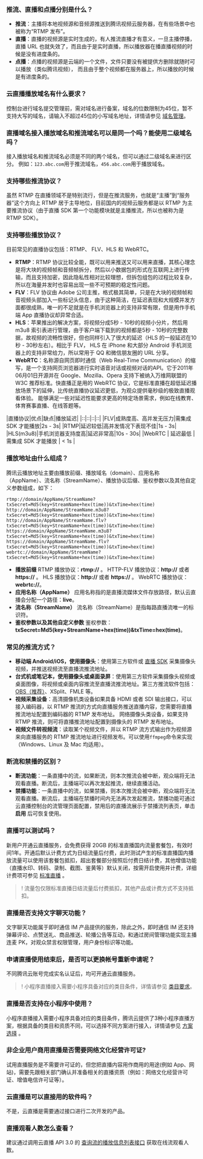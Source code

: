 [](id:Que1)
###  推流、直播和点播分别是什么？
- **推流**：主播将本地视频源和音频源推送到腾讯视频云服务器，在有些场景中也被称为“RTMP 发布”。
- **直播**：直播的视频源是实时生成的，有人推流直播才有意义，一旦主播停播，直播 URL 也就失效了，而且由于是实时直播，所以播放器在播直播视频的时候是没有进度条的。   
- **点播**：点播的视频源是云端的一个文件，文件只要没有被提供方删除就随时可以播放（类似腾讯视频）， 而且由于整个视频都在服务器上，所以播放的时候是有进度条的。

[](id:Que2)
### 云直播播放域名有什么要求？   
控制台进行域名提交管理前，需对域名进行备案，域名的位数限制为45位，暂不支持大写的域名，请输入不超过45位的小写域名地址，详情请参见 [域名管理](https://cloud.tencent.com/document/product/267/40935)。

[](id:Que3)
### 直播域名接入播放域名和推流域名可以是同一个吗？能使用二级域名吗？
接入播放域名和推流域名必须是不同的两个域名，但可以通过二级域名来进行区分。
例如：`123.abc.com`用于推流域名，`456.abc.com`用于播放域名。

[](id:Que4)
### 支持哪些推流协议？
虽然 RTMP 在直播领域不是特别流行，但是在推流服务，也就是“主播”到“服务器”这个方向上 RTMP 居于主导地位，目前国内的视频云服务都是以 RTMP 为主要推流协议（由于直播 SDK 第一个功能模块就是主播推流，所以也被称为是 RTMP SDK）。

[](id:Que5)
### 支持哪些播放协议？
目前常见的直播协议包括：RTMP、 FLV、HLS 和 WebRTC。
- **RTMP**：RTMP 协议比较全能，既可以用来推送又可以用来直播，其核心理念是将大块的视频帧和音频帧拆分，然后以小数据包的形式在互联网上进行传输，而且支持加密，因此隐私性相对比较理想，但拆包组包的过程比较复杂，所以在海量并发时也容易出现一些不可预期的稳定性问题。 
- **FLV**：FLV 协议由 Adobe 公司主推，格式极其简单，只是在大块的视频帧和音视频头部加入一些标记头信息，由于这种简洁，在延迟表现和大规模并发方面都很成熟，唯一的不足就是在手机浏览器上的支持非常有限，但是用作手机端 App 直播协议却异常合适。  
- **HLS**：苹果推出的解决方案，将视频分成5秒 - 10秒的视频小分片，然后用 m3u8 索引表进行管理，由于客户端下载到的视频都是5秒 - 10秒的完整数据，故视频的流畅性很好，但也同样引入了很大的延迟（HLS 的一般延迟在10秒 - 30秒左右）。相比于 FLV， HLS 在 iPhone 和大部分 Android 手机浏览器上的支持非常给力，所以常用于 QQ 和微信朋友圈的 URL 分享。
- **WebRTC**：名称源自网页即时通信（Web Real-Time Communication）的缩写，是一个支持网页浏览器进行实时语音对话或视频对话的API。它于2011年06月01日开源并在 Google、Mozilla、Opera 支持下被纳入万维网联盟的 W3C 推荐标准。快直播正是用的 WebRTC 协议，它是标准直播在超低延迟播放场景下的延伸，比传统直播协议延迟更低，为观众提供毫秒级的极致直播观看体验。 能够满足一些对延迟性能要求更高的特定场景需求，例如在线教育、体育赛事直播、在线答题等。

|直播协议|优点|缺点|播放延迟|
|::|::|::|::|
|FLV|成熟度高、高并发无压力|需集成 SDK 才能播放|2s - 3s|
|RTMP|延迟较低|高并发情况下表现不佳|1s - 3s|
|HLS(m3u8)|手机浏览器支持度高|延迟非常高|10s - 30s|
|WebRTC | 延迟最低 | 需集成 SDK 才能播放 | < 1s |

[](id:Que6)
### 播放地址由什么组成？
腾讯云播放地址主要由播放前缀、播放域名（domain）、应用名称（AppName）、流名称（StreamName）、播放协议后缀、鉴权参数以及其他自定义参数组成，如下：
```
rtmp://domain/AppName/StreamName?txSecret=Md5(key+StreamName+hex(time))&txTime=hex(time)
http://domain/AppName/StreamName.m3u8?txSecret=Md5(key+StreamName+hex(time))&txTime=hex(time)
http://domain/AppName/StreamName.flv?txSecret=Md5(key+StreamName+hex(time))&txTime=hex(time)
https://domain/AppName/StreamName.m3u8?txSecret=Md5(key+StreamName+hex(time))&txTime=hex(time)
https://domain/AppName/StreamName.flv?txSecret=Md5(key+StreamName+hex(time))&txTime=hex(time)
webrtc://domain/AppName/StreamName?txSecret=Md5(key+StreamName+hex(time))&txTime=hex(time)
```
-  **播放前缀**
RTMP 播放协议：**rtmp://** 。
HTTP-FLV 播放协议：**http://** 或者 **https://** 。
HLS 播放协议：**http://** 或者 **https://** 。
WebRTC 播放协议：**webrtc://**。
- **应用名称（AppName）**
应用名称指的是直播流媒体文件存放路径，默认云直播会分配一个路径：**live**。
- **流名称（StreamName）**[](id:streamname)
流名称（StreamName）是指每路直播流唯一的标识符。
- **鉴权参数以及其他自定义参数**
鉴权参数：**txSecret=Md5(key+StreamName+hex(time))&txTime=hex(time)**。


[](id:Que7)
### 常见的推流方式？
- **移动端 Android/iOS，使用摄像头**：使用第三方软件或 [直播 SDK](https://cloud.tencent.com/product/mlvb) 采集摄像头视频，并推送视频流至直播流推流地址。
- **台式机或笔记本，使用摄像头或桌面录屏**：使用第三方软件采集摄像头视频或桌面图像，将视频或桌面内容推流至直播流推流地址。第三方推流软件包括：[OBS（推荐）](https://cloud.tencent.com/document/product/267/32726)、XSplit、FMLE 等。
- **视频采集设备**：高清摄像机类设备如果具备 HDMI 或者 SDI 输出接口，可以接入编码器，以 RTMP 推流的方式向直播服务推送直播内容，您需要将直播推流地址配置到编码器的 RTMP 发布地址。
网络摄像头类设备，如果支持 RTMP 推流，则可将直播推流地址配置到摄像头的 RTMP 发布地址。
- **视频文件转视频流**：读取某个视频文件，并以 RTMP 流方式输出作为视频源来向直播服务的 RTMP 推流地址进行视频发布。可以使用`ffmpeg`命令来实现（Windows、Linux 及 Mac 均适用）。

[](id:Que8)
### 断流和禁播的区别？
-  **断流功能**：一条直播中的流，如果断流，则本次推流会被中断，观众端将无法观看直播。断流后，主播端可以再次发起推流，继续直播活动。
-  **禁播功能**：一条直播中的流，如果禁播，则本次推流会被中断，观众端将无法观看直播。断流后，主播端在禁播时间内无法再次发起推流，禁播功能可通过云直播控制台的流管理页面配置，禁用后的直播流展示于禁播流列表页，单击 **启用** 后可恢复使用。

[](id:Que9)
###  直播可以测试吗？ 
新用户开通云直播服务，会免费获得 20GB 的标准直播国内流量套餐包，有效时间1年。开通后默认计费方式为日结流量后付费，此时测试产生的标准直播国内播放流量可以使用该套餐包抵扣，超出套餐部分按照后付费日结计费，其他增值功能（直播水印、转码、录制、截图、鉴黄等）默认关闭，按需开启使用并计费，详细计费项可参见 [标准直播](https://cloud.tencent.com/document/product/267/2818) 。 
>! 流量包仅限标准直播日结流量后付费抵扣，其他产品或计费方式不支持抵扣。

[](id:Que10)
### 直播是否支持文字聊天功能？
文字聊天功能属于即时通信 IM 产品提供的服务，除此之外，即时通信 IM 还支持弹幕评论、点赞送礼、商品推送、轮播公告等互动，和通过房间管理功能实现主播连麦 PK，对观众禁言权限管理，用户身份标识等功能。

[](id:Que11)
### 申请直播使用结束后，是否可以更换帐号重新申请呢？ 
不同腾讯云账号完成实名认证后，均可开通云直播服务。 
>! 小程序直播接入需要小程序具备对应的类目条件，详情请参见 [类目要求](https://cloud.tencent.com/document/product/1078/43316)。

[](id:Que12)
### 直播是否支持在小程序中使用？ 
小程序直播接入需要小程序具备对应的类目条件，腾讯云提供了3种小程序直播方案，根据具备的类目和资质不同，可以选择不同方案进行接入，详情请参见 [方案选择](https://cloud.tencent.com/document/product/1078/37707) 。

[](id:Que13)
### 非企业用户商用直播是否需要网络文化经营许可证?
试用直播服务是不需要许可证的，但您把直播内容用作商用的用途(例如 App、网站)，需要先跟相关部门确认并准备相关的直播资质（例如：网络文化经营许可证、增值电信许可证等）。

[](id:Que15)
### 云直播是可以直接用的软件吗？
 不是，云直播是需要通过接口进行二次开发的产品。 

[](id:Que16)
### 直播观看人数怎么查看？
建议通过调用云直播 API 3.0 的  [查询流的播放信息列表接口](https://cloud.tencent.com/document/product/267/33850) 获取在线流观看人数。




